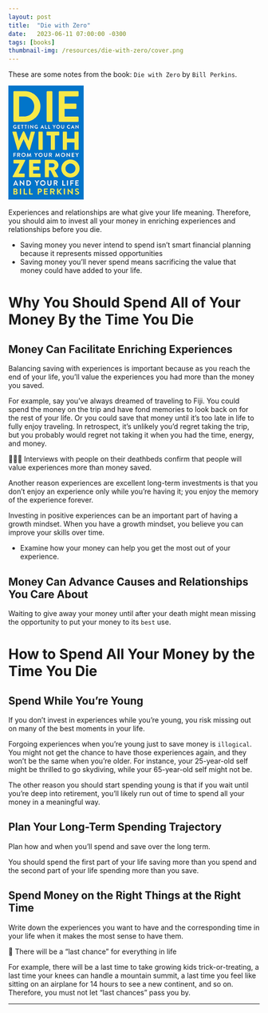 ```yaml
---
layout: post
title:  "Die with Zero"
date:   2023-06-11 07:00:00 -0300
tags: [books]
thumbnail-img: /resources/die-with-zero/cover.png
---
```


These are some notes from the book: `Die with Zero` by `Bill Perkins`. 

<img src="/resources/die-with-zero/cover.png" width="30%">

Experiences and relationships are what give your life meaning. Therefore, you should aim to invest all your money in enriching experiences and relationships before you die.

- Saving money you never intend to spend isn’t smart financial planning because it represents missed opportunities
- Saving money you’ll never spend means sacrificing the value that money could have added to your life.

# Why You Should Spend All of Your Money By the Time You Die

## Money Can Facilitate Enriching Experiences

Balancing saving with experiences is important because as you reach the end of your life, you’ll value the experiences you had more than the money you saved.

For example, say you’ve always dreamed of traveling to Fiji. You could spend the money on the trip and have fond memories to look back on for the rest of your life. Or you could save that money until it’s too late in life to fully enjoy traveling. In retrospect, it’s unlikely you’d regret taking the trip, but you probably would regret not taking it when you had the time, energy, and money.

<aside>
🧑🏻‍🔬 Interviews with people on their deathbeds confirm that people will value experiences more than money saved.

</aside>

Another reason experiences are excellent long-term investments is that you don’t enjoy an experience only while you’re having it; you enjoy the memory of the experience forever.

Investing in positive experiences can be an important part of having a growth mindset. When you have a growth mindset, you believe you can improve your skills over time.

- Examine how your money can help you get the most out of your experience.

## Money Can Advance Causes and Relationships You Care About

Waiting to give away your money until after your death might mean missing the opportunity to put your money to its `best` use.

# How to Spend All Your Money by the Time You Die

## Spend While You’re Young

If you don’t invest in experiences while you’re young, you risk missing out on many of the best moments in your life.

Forgoing experiences when you’re young just to save money is `illogical`. You might not get the chance to have those experiences again, and they won’t be the same when you’re older. For instance, your 25-year-old self might be thrilled to go skydiving, while your 65-year-old self might not be.

The other reason you should start spending young is that if you wait until you’re deep into retirement, you’ll likely run out of time to spend all your money in a meaningful way.

## Plan Your Long-Term Spending Trajectory

Plan how and when you’ll spend and save over the long term.

You should spend the first part of your life saving more than you spend and the second part of your life spending more than you save.

## Spend Money on the Right Things at the Right Time

Write down the experiences you want to have and the corresponding time in your life when it makes the most sense to have them.

<aside>
📌 There will be a “last chance” for everything in life

</aside>

For example, there will be a last time to take growing kids trick-or-treating, a last time your knees can handle a mountain summit, a last time you feel like sitting on an airplane for 14 hours to see a new continent, and so on. Therefore, you must not let “last chances” pass you by.

---